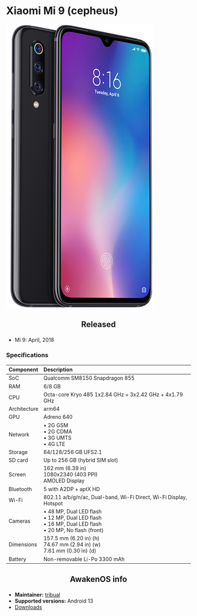# Xiaomi Mi 9 (cepheus)

![cepheus](/images/cepheus.png)

## <p align="center"> Released </p>
- Mi 9: April, 2018

### Specifications
**Component**	| **Description**
:---------------|:---------------
SoC		| Qualcomm SM8150 Snapdragon 855
RAM		| 6/8 GB
CPU		| Octa-core Kryo 485 1x2.84 GHz + 3x2.42 GHz + 4x1.79 GHz
Architecture	| arm64
GPU		| Adreno 640
Network		| • 2G GSM <br /> • 2G CDMA <br /> • 3G UMTS <br /> • 4G LTE
Storage		| 64/128/256 GB UFS2.1
SD card		| Up to 256 GB (hybrid SIM slot)
Screen		| 162 mm (6.39 in) <br /> 1080x2340 (403 PPI) <br /> AMOLED Display
Bluetooth	| 5 with A2DP + aptX HD
Wi-Fi		| 802.11 a/b/g/n/ac, Dual-band, Wi-Fi Direct, Wi-Fi Display, Hotspot
Cameras		| • 48 MP, Dual LED flash <br /> • 12 MP, Dual LED flash <br /> • 16 MP, Dual LED flash <br /> • 20 MP, No flash (front)
Dimensions	| 157.5 mm (6.20 in) (h) <br /> 74.67 mm (2.94 in) (w) <br /> 7.61 mm (0.30 in) (d)
Battery		| Non-removable Li-Po 3300 mAh

## <p align="center"> AwakenOS info </p>
* **Maintainer:**	  [tribual](https://github.com/tribual)
* **Supported versions:** Android 13
* [Downloads](https://sourceforge.net/projects/project-awaken/files/cepheus/)
